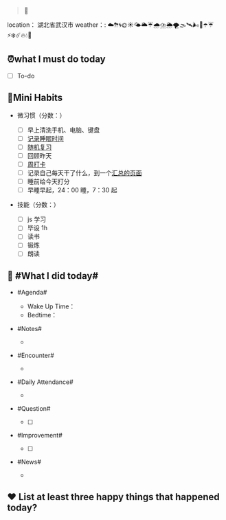 > 🦥

location： 湖北省武汉市
weather：: ☁️⛈🌀🌞☀️🌤🌥☔🌧⛈🌦🌪🌫🛰🌬️🌈☂️☔⚡❄️☄️🔥💧🌊

## ⏰what I must do today

* [ ] To-do

## 💪Mini Habits

* 微习惯（分数：）

  * [ ] 早上清洗手机、电脑、键盘
  * [ ] [记录睡眠时间](siyuan://blocks/20210827100508-3mkmbeu)
  * [ ] [随机复习](siyuan://blocks/20210722172300-eiqyduh)
  * [ ] 回顾昨天
  * [ ] [周打卡](siyuan://blocks/20210830231007-w7cvvku)
  * [ ] 记录自己每天干了什么，到一个[汇总的页面](siyuan://blocks/20210827225050-pefbzwh)
  * [ ] 睡前给今天打分
  * [ ] 早睡早起，24：00 睡，7：30 起
* 技能（分数：）

  * [ ] js 学习
  * [ ] 毕设 1h
  * [ ] 读书
  * [ ] 锻炼
  * [ ] 朗读

## 💠 #What I did today#

* #Agenda#

  * Wake Up Time：
  * Bedtime：
* #Notes#

  *
* #Encounter#

  *
* #Daily Attendance#

  *
* #Question#

  * [ ] 
* #Improvement#

  * [ ] 
* #News#

  *

## ❤ List at least three happy things that happened today?
